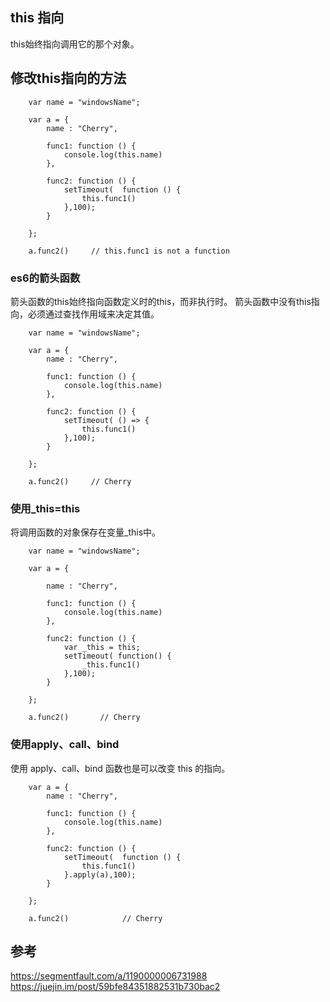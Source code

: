## this 指向
this始终指向调用它的那个对象。

## 修改this指向的方法
```
    var name = "windowsName";

    var a = {
        name : "Cherry",

        func1: function () {
            console.log(this.name)     
        },

        func2: function () {
            setTimeout(  function () {
                this.func1()
            },100);
        }

    };

    a.func2()     // this.func1 is not a function
```
### es6的箭头函数
箭头函数的this始终指向函数定义时的this，而非执行时。
箭头函数中没有this指向，必须通过查找作用域来决定其值。
```
    var name = "windowsName";

    var a = {
        name : "Cherry",

        func1: function () {
            console.log(this.name)     
        },

        func2: function () {
            setTimeout( () => {
                this.func1()
            },100);
        }

    };

    a.func2()     // Cherry
```
### 使用_this=this
将调用函数的对象保存在变量_this中。
```
    var name = "windowsName";

    var a = {

        name : "Cherry",

        func1: function () {
            console.log(this.name)     
        },

        func2: function () {
            var _this = this;
            setTimeout( function() {
                _this.func1()
            },100);
        }

    };

    a.func2()       // Cherry
```

### 使用apply、call、bind
使用 apply、call、bind 函数也是可以改变 this 的指向。
```
    var a = {
        name : "Cherry",

        func1: function () {
            console.log(this.name)
        },

        func2: function () {
            setTimeout(  function () {
                this.func1()
            }.apply(a),100);
        }

    };

    a.func2()            // Cherry
```

## 参考
https://segmentfault.com/a/1190000006731988  
https://juejin.im/post/59bfe84351882531b730bac2